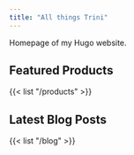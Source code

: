 ```yaml
---
title: "All things Trini"
---
```


Homepage of my Hugo website.

## Featured Products

{{< list "/products" >}}

## Latest Blog Posts

{{< list "/blog" >}}



